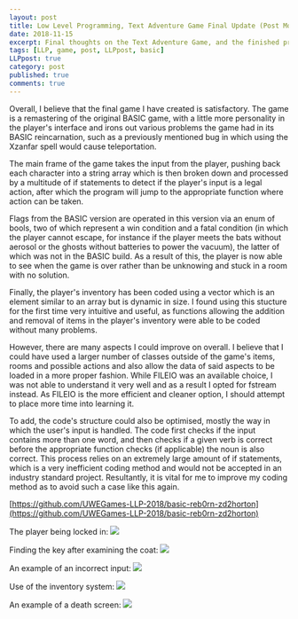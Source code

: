 ```yaml
---
layout: post
title: Low Level Programming, Text Adventure Game Final Update (Post Mortem)
date: 2018-11-15
excerpt: Final thoughts on the Text Adventure Game, and the finished product.
tags: [LLP, game, post, LLPpost, basic]
LLPpost: true
category: post
published: true
comments: true
---
```

Overall, I believe that the final game I have created is satisfactory. The game is a remastering of the original BASIC game, with a little more personality in the player's interface and irons out various problems the game had in its BASIC reincarnation, such as a previously mentioned bug in which using the Xzanfar spell would cause teleportation. 

The main frame of the game takes the input from the player, pushing back each character into a string array which is then broken down and processed by a multitude of if statements to detect if the player's input is a legal action, after which the program will jump to the appropriate function where action can be taken. 

Flags from the BASIC version are operated in this version via an enum of bools, two of which represent a win condition and a fatal condition (in which the player cannot escape, for instance if the player meets the bats without aerosol or the ghosts without batteries to power the vacuum), the latter of which was not in the BASIC build. As a result of this, the player is now able to see when the game is over rather than be unknowing and stuck in a room with no solution.

Finally, the player's inventory has been coded using a vector which is an element similar to an array but is dynamic in size. I found using this stucture for the first time very intuitive and useful, as functions allowing the addition and removal of items in the player's inventory were able to be coded without many problems.

However, there are many aspects I could improve on overall. I believe that I could have used a larger number of classes outside of the game's items, rooms and possible actions and also allow the data of said aspects to be loaded in a more proper fashion. While FILEIO was an available choice, I was not able to understand it very well and as a result I opted for fstream instead. As FILEIO is the more efficient and cleaner option, I should attempt to place more time into learning it.

To add, the code's structure could also be optimised, mostly the way in which the user's input is handled. The code first checks if the input contains more than one word, and then checks if a given verb is correct before the appropriate function checks (if applicable) the noun is also correct. This process relies on an extremely large amount of if statements, which is a very inefficient coding method and would not be accepted in an industry standard project. Resultantly, it is vital for me to improve my coding method as to avoid such a case like this again.

[https://github.com/UWEGames-LLP-2018/basic-reb0rn-zd2horton](https://github.com/UWEGames-LLP-2018/basic-reb0rn-zd2horton)

The player being locked in:
<a href="https://i.imgur.com/LvWzf4I.png"><img src="https://i.imgur.com/LvWzf4I.png"></a>

Finding the key after examining the coat:
<a href="https://i.imgur.com/fy7jZIR.png"><img src="https://i.imgur.com/fy7jZIR.png"></a>

An example of an incorrect input:
<a href="https://i.imgur.com/As033cs.png"><img src="https://i.imgur.com/As033cs.png"></a>

Use of the inventory system:
<a href="https://i.imgur.com/sKRv9uW.png"><img src="https://i.imgur.com/sKRv9uW.png"></a>

An example of a death screen:
<a href="https://i.imgur.com/QVKdPtf.png"><img src="https://i.imgur.com/QVKdPtf.png"></a>